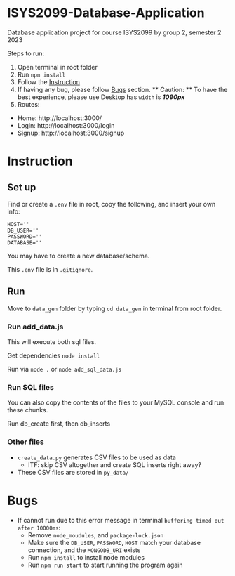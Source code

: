 # ISYS2099-Database-Application
Database application project for course ISYS2099 by group 2, semester 2 2023

Steps to run:
1. Open terminal in root folder
2. Run `npm install`
3. Follow the [Instruction](#instruction)
4. If having any bug, please follow [Bugs](#bugs) section.
** Caution: ** To have the best experience, please use Desktop has `width` is ***1090px***
1. Routes:
- Home: http://localhost:3000/
- Login: http://localhost:3000/login
- Signup: http://localhost:3000/signup

# Instruction

## Set up
Find or create a ```.env``` file in root, copy the following, and insert your own info:
```
HOST=''
DB_USER=''
PASSWORD=''
DATABASE=''
```
You may have to create a new database/schema.

This ```.env``` file is in ```.gitignore```.

## Run
Move to `data_gen` folder by typing `cd data_gen` in terminal from root folder.
### Run add_data.js
This will execute both sql files.

Get dependencies ```node install```

Run via ```node .``` or ```node add_sql_data.js```

### Run SQL files
You can also copy the contents of the files to your MySQL console and run these chunks.

Run db_create first, then db_inserts

### Other files
- ```create_data.py``` generates CSV files to be used as data
    - ITF: skip CSV altogether and create SQL inserts right away?
- These CSV files are stored in ```py_data/```

# Bugs
- If cannot run due to this error message in terminal `buffering timed out after 10000ms`:
    - Remove `node_moudules`, and `package-lock.json`
    - Make sure the `DB_USER`, `PASSWORD`, `HOST` match your database connection, and the `MONGODB_URI` exists
    - Run `npm install` to install node modules
    - Run `npm run start` to start running the program again